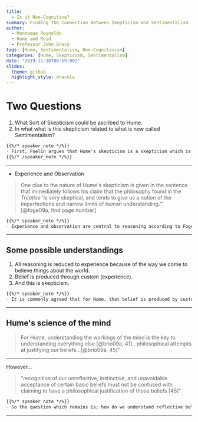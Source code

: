 ```yaml
---
title: 
  - Is it Non-Cognitive?
summary: Finding the Connection Between Skepticism and Sentimentalism
author:
  - Montaque Reynolds
  - Hume and Reid
  - Professor John Greco
tags: [Hume, Sentimentalism, Non-Cognitivism]
categories: [Hume, Skepticism, Sentimentalism]
date: "2019-11-10T06:59:002"
slides:
  theme: github
  highlight_style: dracula
---
```


# Two Questions

1. What Sort of Skepticism could be ascribed to Hume.
2. In what what is this skepticism related to what is now called Sentimentalism?

```markdown
{{%/* speaker_note */%}}
- First, Foelin argues that Hume's skepticism is a skepticism which is about what we can know based on our particular psychological and cognitive profiles shared as between us owing to our human nature. It is a skepticism which questions what we know given our cognitive capacties.
{{%/* /speaker_note */%}}
```

---

* Experience and Observation

> One clue to the nature of Hume's skepticism is given in the sentence that immediately follows his claim that the philosophy found in the *Treatise* 'is very skeptical, and tends to give us a notion of the imperfections and narrow limits of human understanding.'"[@foge09a, find page number]

```markdown
{{%/* speaker_note */%}}
- Experience and observation are central to reasoning according to Fogelin's Hume. What does this mean? What are the implications? Does he mean to say that it is only through experience that we can reason about things or is he saying that we must first start from observation in order to reason?
```

---

## Some possible understandings

1. All reasoning is reduced to experience because of the way we come to believe things about the world.
2. Belief is produced through custom (experience).
3. And this is skepticism.

```markdown
{{%/* speaker_note */%}}
- It is commonly agreed that for Hume, that belief is produced by custom or habit. However, it seems that Fogelin would argue that typical interpretations of Hume skirt the distinction between fallabilism and pyrrhonian skepticism. First, fallabilism is not a form of skepticism. At least not in the sense of pyrrhonian skepticism. It is milder exactly because it does not infer that knowledge requires certainty. However, I think it would be good to point out that what makes fallabilism a milder form of skepticsm is that according to it, empricism is based on the view that knowledge requires certainty by pyrrhonist think that this is too dogmatic.
```

---

## Hume's science of the mind

> For Hume, understanding the workings of the mind is the key to understanding everything else [@brio09a, 41]...philosophical attempts at justifying our beliefs...[@brio09a, 45]"

---

However...

> "recognition of our unreflective, instinctive, and unavoidable acceptance of certain basic beliefs must not be confused with claiming to have a philosophical justification of those beliefs [45]"

```markdown
{{%/* speaker_note */%}}
- So the question which remains is; how do we understand reflective belief which itself is founded on un-reflective or reflexive (habit) beliefs which themselves are unjustifiable? His answer is to give us a theory of personal identity which the agent is responsible for the beliefs that they hold. identity is that which unities the underlying processes of human cognition on which he bases his theory of mind.
```

---


